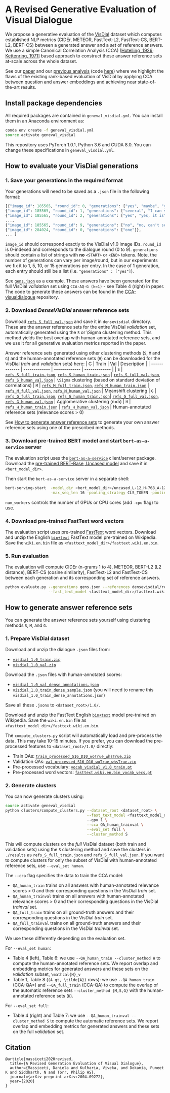 # A Revised Generative Evaluation of Visual Dialogue

We propose a generative evaluation of the [VisDial](http://www.visualdialog.org) dataset which computes established NLP metrics (CIDEr, METEOR, FastText-L2, FastText-CS, BERT-L2, BERT-CS) between a generated answer and a _set_ of reference answers. We use a simple Canonical Correlation Analysis (CCA) [[Hotelling, 1926](https://academic.oup.com/biomet/article/28/3-4/321/220073); [Kettenring, 1971](https://www.jstor.org/stable/2334380?seq=1#metadata_info_tab_contents)] based approach to construct these answer reference sets at-scale across the whole dataset.

See our [paper](https://arxiv.org/abs/2004.09272) and our [previous analysis](http://arxiv.org/abs/1812.06417) (code [here](https://github.com/danielamassiceti/CCA-visualdialogue)) where we highlight the flaws of the existing rank-based evaluation of VisDial by applying CCA between question and answer embeddings and achieving near state-of-the-art results.

## Install package dependencies

All required packages are contained in `geneval_visdial.yml`. You can install them in an Anaconda environment as:

```bash
conda env create -f geneval_visdial.yml
source activate geneval_visdial
```
This repository uses PyTorch 1.0.1, Python 3.6 and CUDA 8.0. You can change these specifications in `geneval_visdial.yml`.

## How to evaluate your VisDial generations

### 1. Save your generations in the required format

Your generations will need to be saved as a `.json` file in the following format:
```python
[{"image_id": 185565, "round_id": 0, "generations": ["yes", "maybe", "yes, I think so"]}, 
{"image_id": 185565, "round_id": 1, "generations": ["several", "I can see two", "2, I think", "not sure"]}, 
{"image_id": 185565, "round_id": 2, "generations": ["yes", "yes, it is"]}, 
..., 
{"image_id": 185565, "round_id": 9, "generations": ["no", "no, can't see"]}, 
{"image_id": 284024, "round_id": 0, "generations": ["one"]}, 
... ]
```
`image_id` should correspond exactly to the VisDial v1.0 image IDs. `round_id` is 0-indexed and corresponds to the dialogue round (0 to 9). `generations` should contain a list of strings with **no** `<START>` or `<END>` tokens. Note, the number of generations can vary per image/round, but in our experiments we fix it to 1, 5, 10, or 15 generations per entry. In the case of 1 generation, each entry should still be a list (i.e. `"generations" : ["yes"]`).

See [`gens.json`](https://github.com/danielamassiceti/cca_visdial/blob/geneval_visdial/gens.json) as a example. These answers have been generated for the full VisDial _validation_ set using `CCA-AQ-G (k=1)` - see Table 4 (right) in paper. The code to generate these answers can be found in the [CCA-visualdialogue](https://github.com/danielamassiceti/CCA-visualdialogue) repository.

### 2. Download _DenseVisDial_ answer reference sets

Download [`refs_S_full_val.json`](https://www.robots.ox.ac.uk/~daniela/research/geneval_visdial/static/densevisdial/refs_S_full_val.json) and save it in `densevisdial` directory. These are the answer reference sets for the entire VisDial _validation_ set, automatically generated using the `S` or \Sigma clustering method. This method yields the best overlap with human-annotated reference sets, and we use it for all generative evaluation metrics reported in the paper.

Answer reference sets generated using other clustering methods (`S`, `M` and `G`) and the human-annotated reference sets (`H`) can be downloaded for the VisDial _train_ and _validation_ sets) here:
| C | Train | Val | Description |
| ------------- | ------------- | ------------- | ------------- |
| `S`  | [`refs_S_full_train.json`](https://www.robots.ox.ac.uk/~daniela/research/geneval_visdial/static/densevisdial/refs_S_full_train.json), [`refs_S_human_train.json`](https://www.robots.ox.ac.uk/~daniela/research/geneval_visdial/static/densevisdial/refs_S_human_train.json) | [`refs_S_full_val.json`](https://www.robots.ox.ac.uk/~daniela/research/geneval_visdial/static/densevisdial/refs_S_full_val.json), [`refs_S_human_val.json`](https://www.robots.ox.ac.uk/~daniela/research/geneval_visdial/static/densevisdial/refs_S_human_val.json)  | `\Sigma` clustering (based on standard deviation of correlations)
| `M`  | [`refs_M_full_train.json`](https://www.robots.ox.ac.uk/~daniela/research/geneval_visdial/static/densevisdial/refs_M_full_train.json), [`refs_M_human_train.json`](https://www.robots.ox.ac.uk/~daniela/research/geneval_visdial/static/densevisdial/refs_M_human_train.json) | [`refs_M_full_val.json`](https://www.robots.ox.ac.uk/~daniela/research/geneval_visdial/static/densevisdial/refs_M_full_val.json), [`refs_M_human_val.json`](https://www.robots.ox.ac.uk/~daniela/research/geneval_visdial/static/densevisdial/refs_M_human_val.json)  | Meanshift clustering
| `G`  | [`refs_G_full_train.json`](https://www.robots.ox.ac.uk/~daniela/research/geneval_visdial/static/densevisdial/refs_G_full_train.json), [`refs_G_human_train.json`](https://www.robots.ox.ac.uk/~daniela/research/geneval_visdial/static/densevisdial/refs_G_human_train.json)| [`refs_G_full_val.json`](https://www.robots.ox.ac.uk/~daniela/research/geneval_visdial/static/densevisdial/refs_G_full_val.json), [`refs_G_human_val.json`](https://www.robots.ox.ac.uk/~daniela/research/geneval_visdial/static/densevisdial/refs_G_human_val.json)  | Agglomerative clustering (n=5)
| `H`  | [`refs_H_human_train.json`](https://www.robots.ox.ac.uk/~daniela/research/geneval_visdial/static/densevisdial/refs_H_human_train.json) | [`refs_H_human_val.json`](https://www.robots.ox.ac.uk/~daniela/research/geneval_visdial/static/densevisdial/refs_H_human_val.json) | Human-annotated reference sets (relevance scores > 0)

See [How to generate answer reference sets](https://github.com/danielamassiceti/cca_visdial/blob/geneval_visdial/README.md#how-to-generate-answer-reference-sets) to generate your own answer reference sets using one of the prescribed methods.

### 3. Download pre-trained BERT model and start `bert-as-a-service` server

The evaluation script uses the [`bert-as-a-service`](https://github.com/hanxiao/bert-as-service) client/server package. Download the [pre-trained BERT-Base, Uncased model](https://storage.googleapis.com/bert_models/2018_10_18/uncased_L-12_H-768_A-12.zip) and save it in `<bert_model_dir>`.

Then start the `bert-as-a-service` server in a separate shell:
```bash
bert-serving-start  -model_dir <bert_model_dir>/uncased_L-12_H-768_A-12 -num_worker 2 \
                    -max_seq_len 16 -pooling_strategy CLS_TOKEN -pooling_layer -1
```
`num_workers` controls the number of GPUs or CPU cores (add `-cpu` flag) to use.

### 4. Download pre-trained FastText word vectors

The evaluation script uses pre-trained [FastText](https://fasttext.cc) word vectors. Download and unzip the English [`bin+text`](https://dl.fbaipublicfiles.com/fasttext/vectors-wiki/wiki.en.zip) FastText model pre-trained on Wikipedia. Save the `wiki.en.bin` file as `<fasttext_model_dir>/fasttext.wiki.en.bin`.

### 5. Run evaluation

The evaluation will compute CIDEr (n-grams 1 to 4), METEOR, BERT-L2 (L2 distance), BERT-CS (cosine similarity), FastText-L2 and FastText-CS between each generation and its corresponding set of reference answers.

```bash
python evaluate.py --generations gens.json --references densevisdial/refs_S_val.json> \
                   --fast_text_model <fasttext_model_dir>/fasttext.wiki.en.bin
```

## How to generate answer reference sets

You can generate the answer reference sets yourself using clustering methods `S`, `M`, and `G`.

### 1. Prepare VisDial dataset

Download and unzip the dialogue `.json` files from:
* [`visdial_1.0_train.zip`](https://www.dropbox.com/s/ix8keeudqrd8hn8/visdial_1.0_train.zip?dl=1)
* [`visdial_1.0_val.zip`](https://www.dropbox.com/s/ibs3a0zhw74zisc/visdial_1.0_val.zip?dl=1)

Download the `.json` files with human-annotated scores:
* [`visdial_1.0_val_dense_annotations.json`](https://www.dropbox.com/s/3knyk09ko4xekmc/visdial_1.0_val_dense_annotations.json?dl=1)
* [`visdial_1.0_train_dense_sample.json`](https://www.dropbox.com/s/1ajjfpepzyt3q4m/visdial_1.0_train_dense_sample.json?dl=1) (you will need to rename this `visdial_1.0_train_dense_annotations.json`)

Save all these `.jsons` to `<dataset_root>/1.0/`. 

Download and unzip the FastText English [`bin+text`](https://dl.fbaipublicfiles.com/fasttext/vectors-wiki/wiki.en.zip) model pre-trained on Wikipedia. Save the `wiki.en.bin` file as `<fasttext_model_dir>/fasttext.wiki.en.bin`.

The `compute_clusters.py` script will automatically load and pre-process the data. This may take 10-15 minutes. If you prefer, you can download the pre-processed features to `<dataset_root>/1.0/` directly:
* Train QAs: [`train_processed_S16_D10_woTrue_whsTrue.zip`](https://www.robots.ox.ac.uk/~daniela/research/geneval_visdial/static/densevisdial/train_processed_S16_D10_woTrue_whsTrue.zip)
* Validation QAs: [`val_processed_S16_D10_woTrue_whsTrue.zip`](https://www.robots.ox.ac.uk/~daniela/research/geneval_visdial/static/densevisdial/val_processed_S16_D10_woTrue_whsTrue.zip)
* Pre-processed vocabulary: [`vocab_visdial_v1.0_train.pt`](https://www.robots.ox.ac.uk/~daniela/research/geneval_visdial/static/densevisdial/vocab_visdial_v1.0_train.pt)
* Pre-processed word vectors: [`fasttext.wiki.en.bin_vocab_vecs.pt`](https://www.robots.ox.ac.uk/~daniela/research/geneval_visdial/static/densevisdial/fasttext.wiki.en.bin_vocab_vecs.pt)

### 2. Generate clusters

You can now generate clusters using:
```bash
source activate geneval_visdial
python clusters/compute_clusters.py --dataset_root <dataset_root> \
                                    --fast_text_model <fasttext_model_dir>/fasttext.wiki.en.bin
                                    --gpu 1 \
                                    --cca QA_human_trainval \
                                    --eval_set full \
                                    --cluster_method S
```

This will compute clusters on the _full_ VisDial dataset (both train and validation sets) using the `S` clustering method and save the clusters in `./results` as `refs_S_full_train.json` and `refs_S_full_val.json`. If you want to compute clusters for only the subset of VisDial with human-annotated reference sets, use `--eval_set human`.

The `--cca` flag specifies the data to train the CCA model:
* `QA_human_train` trains on all answers with human-annotated relevance scores > 0 and their corresponding questions in the VisDial _train_ set.
* `QA_human_trainval` trains on all answers with human-annotated relevance scores > 0 and their corresponding questions in the VisDial _trainval_ set.
* `QA_full_train` trains on all ground-truth answers and their corresponding questions in the VisDial _train_ set.
* `QA_full_trainval` trains on all ground-truth answers and their corresponding questions in the VisDial _trainval_ set.

We use these differently depending on the evaluation set.

For `--eval_set human`:
* Table 4 (left), Table 6: we use `--QA_human_train --cluster_method H` to compute the human-annotated reference sets. We report overlap and embedding metrics for generated answers and these sets on the _validation_ subset, `\mathcal{H}_v`
* Table 1, Table 8 (`(A_gt, \tilde{A})` rows): we use `--QA_human_train` (CCA-QA*) and `--QA_full_train` (CCA-QA) to compute the overlap of the automatic reference sets `--cluster_method {M,S,G}` with the human-annotated reference sets (`H`).

For `--eval_set full`:
* Table 4 (right) and Table 7: we use `--QA_human_trainval --cluster_method S` to compute the automatic reference sets. We report overlap and embedding metrics for generated answers and these sets on the full _validation_ set.

## Citation

```
@article{massiceti2020revised,
  title={A Revised Generation Evaluation of Visual Dialogue},
  author={Massiceti, Daniela and Kulharia, Viveka, and Dokania, Puneet K and Siddharth, N and Torr, Philip HS},
  journal={arXiv preprint arXiv:2004.09272},
  year={2020}
}
```
